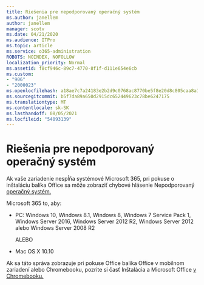 ```yaml
---
title: Riešenia pre nepodporovaný operačný systém
ms.author: janellem
author: janellem
manager: scotv
ms.date: 04/21/2020
ms.audience: ITPro
ms.topic: article
ms.service: o365-administration
ROBOTS: NOINDEX, NOFOLLOW
localization_priority: Normal
ms.assetid: f8cf946c-89c7-4770-8f1f-d111e654e6cb
ms.custom:
- "906"
- "2000023"
ms.openlocfilehash: a18ae7c7a24183e2b2d9c0768ac8770be5f8e20d8c805caa8a18ab4cd1816423
ms.sourcegitcommit: b5f7da89a650d2915dc652449623c78be6247175
ms.translationtype: MT
ms.contentlocale: sk-SK
ms.lasthandoff: 08/05/2021
ms.locfileid: "54093139"
---
```

# <a name="solutions-for-unsupported-operating-system"></a>Riešenia pre nepodporovaný operačný systém

Ak vaše zariadenie nespĺňa systémové Microsoft 365, pri  pokuse o inštaláciu balíka Office sa môže zobraziť chybové hlásenie Nepodporovaný [operačný systém.](https://products.office.com/office-system-requirements)
  
Microsoft 365 to, aby:
  
- PC: Windows 10, Windows 8.1, Windows 8, Windows 7 Service Pack 1, Windows Server 2016, Windows Server 2012 R2, Windows Server 2012 alebo Windows Server 2008 R2

    ALEBO

- Mac OS X 10.10

Ak sa táto správa zobrazuje pri pokuse Office balíka Office v mobilnom zariadení alebo Chromebooku, pozrite si časť Inštalácia a Microsoft Office [v Chromebooku.](https://support.office.com/article/32f14a23-2c1a-4579-b973-d4b1d78561ad?wt.mc_id=Alchemy_ClientDIA)
  